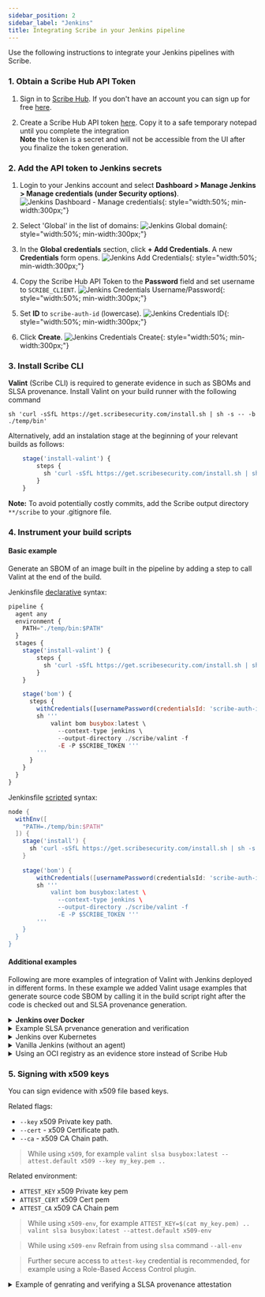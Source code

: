 ```yaml
---
sidebar_position: 2
sidebar_label: "Jenkins"
title: Integrating Scribe in your Jenkins pipeline
---
```


Use the following instructions to integrate your Jenkins pipelines with Scribe.

### 1. Obtain a Scribe Hub API Token
1. Sign in to [Scribe Hub](https://app.scribesecurity.com). If you don't have an account you can sign up for free [here](https://scribesecurity.com/scribe-platform-lp/ "Start Using Scribe For Free").

2. Create a Scribe Hub API token [here](https://app.scribesecurity.com/settings/tokens). Copy it to a safe temporary notepad until you complete the integration </br>
**Note** the token is a secret and will not be accessible from the UI after you finalize the token generation. 

### 2. Add the API token to Jenkins secrets
1. Login to your Jenkins account and select **Dashboard > Manage Jenkins > Manage credentials (under Security options)**.
   ![Jenkins Dashboard - Manage credentials](/img/start/jenkins-1.jpg){: style="width:50%; min-width:300px;"}

2. Select 'Global' in the list of domains:
   ![Jenkins Global domain](/img/start/jenkins-global.jpg){: style="width:50%; min-width:300px;"}

3. In the **Global credentials** section, click **+ Add Credentials**. A new **Credentials** form opens.
   ![Jenkins Add Credentials](/img/start/jenkins-add-credentials.jpg){: style="width:50%; min-width:300px;"}

4. Copy the Scribe Hub API Token to the **Password** field and set username to `SCRIBE_CLIENT`.
   ![Jenkins Credentials Username/Password](/img/start/jenkins-username.jpg){: style="width:50%; min-width:300px;"}

5. Set **ID** to `scribe-auth-id` (lowercase).
   ![Jenkins Credentials ID](/img/start/jenkins-auth-id.jpg){: style="width:50%; min-width:300px;"}

6. Click **Create**.
   ![Jenkins Credentials Create](/img/start/jenkins-cred-create.jpg){: style="width:50%; min-width:300px;"}

### 3. Install Scribe CLI

**Valint** (Scribe CLI) is required to generate evidence in such as SBOMs and SLSA provenance. 
Install Valint on your build runner with the following command
```
sh 'curl -sSfL https://get.scribesecurity.com/install.sh | sh -s -- -b ./temp/bin'
```

Alternatively, add an instalation stage at the beginning of your relevant builds as follows:
```javascript
    stage('install-valint') {
        steps {
          sh 'curl -sSfL https://get.scribesecurity.com/install.sh | sh -s -- -b ./temp/bin'
        }
    }
```
**Note:** To avoid potentially costly commits, add the Scribe output directory `**/scribe` to your .gitignore file.

### 4. Instrument your build scripts

#### Basic example

Generate an SBOM of an image built in the pipeline by adding a step to call Valint at the end of the build. 

Jenkinsfile [declarative](https://www.jenkins.io/doc/book/pipeline/syntax/#declarative-pipeline) syntax:
```javascript
pipeline {
  agent any
  environment {
    PATH="./temp/bin:$PATH"
  }
  stages {
    stage('install-valint') {
        steps {
          sh 'curl -sSfL https://get.scribesecurity.com/install.sh | sh -s -- -b ./temp/bin'
        }
    }

    stage('bom') {
      steps {        
        withCredentials([usernamePassword(credentialsId: 'scribe-auth-id', passwordVariable: 'SCRIBE_TOKEN')]) {
        sh '''
            valint bom busybox:latest \
              --context-type jenkins \
              --output-directory ./scribe/valint -f
              -E -P $SCRIBE_TOKEN '''
        '''
      }
    }
  }
}

```
<!--Scripted-->

Jenkinsfile [scripted](https://www.jenkins.io/doc/book/pipeline/syntax/#scripted-pipeline) syntax:

```groovy
node {
  withEnv([
    "PATH=./temp/bin:$PATH"
  ]) {
    stage('install') {
      sh 'curl -sSfL https://get.scribesecurity.com/install.sh | sh -s -- -b ./temp/bin'
    }
    
    stage('bom') {
        withCredentials([usernamePassword(credentialsId: 'scribe-auth-id', passwordVariable: 'SCRIBE_TOKEN')]) {
        sh '''
            valint bom busybox:latest \
              --context-type jenkins \
              --output-directory ./scribe/valint -f
              -E -P $SCRIBE_TOKEN '''
        '''
    }
  }
}
```

#### Additional examples 
Following are more examples of integration of Valint with Jenkins deployed in different forms. In these example we added Valint usage examples that generate source code SBOM by calling it in the build script right after the code is checked out and SLSA provenance generation.
<details>
  <summary><b>Jenkins over Docker</b></summary>
  <p>Make sure you have the following Jenkins extensions installed:</p>

<p><strong>See Also</strong> <a href="https://plugins.jenkins.io/docker-plugin/">Jenkins over Docker documentation</a></p>
   
  <ol>
    <li><a href="https://plugins.jenkins.io/docker-workflow/" title="Docker Pipeline extension">Docker pipeline</a></li>
    <li><a href="https://plugins.jenkins.io/docker-commons/" title="Docker Commons extension">Docker commons</a></li>
    <li><a href="https://plugins.jenkins.io/docker-plugin/" title="Docker plugin extension">Docker plugin</a></li>
    <li><a href="https://plugins.jenkins.io/docker-java-api/" title="Docker API extension">Docker API</a></li>
    <li><a href="https://plugins.jenkins.io/ws-cleanup/" title="Workspace Cleanup extension">Workspace Cleanup</a> (optional)</li>
    <li>Docker is installed on your build node in Jenkins.</li>
  </ol>

  <details style="margin-left: 20px;">
    <summary>Example SBOM generation</summary>
    <pre><code class="language-javascript">pipeline {
  agent any
  stages {
    stage('checkout') {
      steps {
        cleanWs()
        sh 'git clone -b v1.0.0-alpha.4 --single-branch https://github.com/mongo-express/mongo-express.git mongo-express-scm'
      }
    }

    stage('dir-bom') {
      agent {
        docker {
          image 'scribesecuriy.jfrog.io/scribe-docker-public-local/valint:latest'
          reuseNode true
          args "--entrypoint="
        }
      }
      steps {        
        withCredentials([usernamePassword(credentialsId: 'scribe-auth-id', passwordVariable: 'SCRIBE_TOKEN')]) {
          sh '''
            valint bom dir:mongo-express-scm \
            --context-type jenkins \
            --output-directory ./scribe/valint \
            -E -P $SCRIBE_TOKEN '''
        }
      }
    }

    stage('image-bom') {
      agent {
        docker {
          image 'scribesecuriy.jfrog.io/scribe-docker-public-local/valint:latest'
          reuseNode true
          args "--entrypoint="
        }
      }
      steps {
        withCredentials([usernamePassword(credentialsId: 'scribe-auth-id', passwordVariable: 'SCRIBE_TOKEN')]) {  
          sh '''
            valint bom mongo-express:1.0.0-alpha.4 \
            --context-type jenkins \
            --output-directory ./scribe/valint \
            -E -P $SCRIBE_TOKEN '''
        }
      }
    }
  }
}</code></pre>
  </details>
</details>

<details>
    <summary>   Example SLSA prvenance generation and verification </summary>

  ```javascript
  pipeline {
  agent any
  stages {
    stage('slsa-provenance') {
      agent {
        docker {
          image 'scribesecuriy.jfrog.io/scribe-docker-public-local/valint:latest'
          reuseNode true
          args "--entrypoint="
        }
      }
      steps {
        withCredentials([usernamePassword(credentialsId: 'scribe-auth-id', passwordVariable: 'SCRIBE_TOKEN')])       
        sh '''
            valint slsa busybox:latest \
            --context-type jenkins \
            --output-directory ./scribe/valint \
            -E -P $SCRIBE_TOKEN '''
      }
    }

    stage('verify') {
      agent {
        docker {
          image 'scribesecuriy.jfrog.io/scribe-docker-public-local/valint:latest'
          reuseNode true
          args "--entrypoint="
        }
      }
      steps {
         withCredentials([usernamePassword(credentialsId: 'scribe-auth-id', passwordVariable: 'SCRIBE_TOKEN')])
         sh '''
         valint verify busybox:latest -i statement-slsa \
              --context-type jenkins \
              --output-directory ./scribe/valint \
              -E -P $SCRIBE_TOKEN '''
        }
      }
  }
}

```

</details>

</details>


<details>
  <summary>  Jenkins over Kubernetes </b></summary>
  <h4>  Prerequisites </h4>

**[Jenkins over Kubernetes](https://plugins.jenkins.io/kubernetes/ "Jenkins over Kubernetes extension")** installed.

<details>
  <summary>   Example SBOM generation </summary>

```javascript
pipeline {
  agent {
    kubernetes {
      yamlFile 'jenkins/k8s/scribe-test/KubernetesPod.yaml'
    }
  }
 
  stages {
    stage('checkout-bom') {
      steps {        
        container('git') {
          sh 'git clone -b v1.0.0-alpha.4 --single-branch https://github.com/mongo-express/mongo-express.git mongo-express-scm'
        }
        
        container('valint') {
          withCredentials([usernamePassword(credentialsId: 'scribe-auth-id', passwordVariable: 'SCRIBE_TOKEN')]) {
            sh '''
            valint bom dir:mongo-express-scm \
            --context-type jenkins \
            --output-directory ./scribe/valint \
            -E -P $SCRIBE_TOKEN '''
          }
        }
      }
    }

    stage('image-bom') {
      steps {
        container('valint') {
           withCredentials([usernamePassword(credentialsId: 'scribe-auth-id', passwordVariable: 'SCRIBE_TOKEN')]) {  
            sh '''
            valint bom mongo-express:1.0.0-alpha.4 \
            --context-type jenkins \
            --output-directory ./scribe/valint \
            -E -P $SCRIBE_TOKEN '''
          }
        }
      }
    }
  }
}
```
This example uses Jenkins over k8s plugin with the Pod template as follows:
```YAML
metadata:
  labels:
    some-label: jsl-scribe-test
spec:
  containers:
  - name: jnlp
    env:
    - name: CONTAINER_ENV_VAR
      value: jnlp
  - name: valint
    image: scribesecuriy.jfrog.io/scribe-docker-public-local/valint:latest 
    command:
    - cat
    tty: true
  - name: git
    image: alpine/git
    command:
      - cat
    tty: true
```
</details>

<details>
  <summary>   Example SLSA generationa nd verification </summary>

```javascript
pipeline {
  agent {
    kubernetes {
      yamlFile './KubernetesPod.yaml'
    }
  }
  stages {
    stage('slsa-provenance') {
      steps {                
        container('valint') {
          withCredentials([usernamePassword(credentialsId: 'scribe-auth-id', passwordVariable: 'SCRIBE_TOKEN')]) {
            sh '''
            valint slsa mongo-express:1.0.0-alpha.4 \
              --context-type jenkins \
              --output-directory ./scribe/valint \
              -E -P $SCRIBE_TOKEN '''
          }
        }
      }
    }

    stage('verify') {
      steps {
        container('valint') {
          withCredentials([usernamePassword(credentialsId: 'scribe-auth-id', passwordVariable: 'SCRIBE_TOKEN')]) {
            sh '''
            valint verify mongo-express:1.0.0-alpha.4 -i statement-slsa \
              --context-type jenkins \
              --output-directory ./scribe/valint \
              -E -P $SCRIBE_TOKEN '''
        }
      }
    }
  }
}
}
```
This example uses Jenkins over k8s plugin with the Pod template defined as follows:
```YAML
metadata:
  labels:
    some-label: jsl-scribe-test
spec:
  containers:
  - name: jnlp
    env:
    - name: CONTAINER_ENV_VAR
      value: jnlp
  - name: valint
    image: scribesecuriy.jfrog.io/scribe-docker-public-local/valint:latest 
    command:
    - cat
    tty: true
  - name: git
    image: alpine/git
    command:
      - cat
    tty: true
    
```
  
</details>

**See Also** [Jenkins over Kubernetes documentation](https://plugins.jenkins.io/kubernetes/)

</details>

<details>
  <summary>  Vanilla Jenkins (without an agent) </b></summary>
  <h4>  Prerequisites </h4>

 `curl` installed on your build node in Jenkins.

<details>
  <summary>   Sample integration code </summary>

```javascript
pipeline {
  agent any
  environment {
    PATH="./temp/bin:$PATH"
  }
  stages {
    stage('install') {
        steps {
          cleanWs()
          sh 'curl -sSfL https://raw.githubusercontent.com/scribe-security/misc/master/install.sh | sh -s -- -b ./temp/bin'
        }
    }
    stage('checkout') {
      steps {
          sh 'git clone -b v1.0.0-alpha.4 --single-branch https://github.com/mongo-express/mongo-express.git mongo-express-scm'
      }
    }
    
    stage('dir-bom') {
      steps {        
        withCredentials([usernamePassword(credentialsId: 'scribe-auth-id', passwordVariable: 'SCRIBE_TOKEN')]) {
        sh '''
            valint bom dir:mongo-express-scm \
            --context-type jenkins \
            --output-directory ./scribe/valint \
            -E -P $SCRIBE_TOKEN '''
        }
      }
    }

    stage('image-bom') {
      steps {
            withCredentials([usernamePassword(credentialsId: 'scribe-auth-id', passwordVariable: 'SCRIBE_TOKEN')]) {  
            sh '''
            valint bom mongo-express:1.0.0-alpha.4 \
            --context-type jenkins \
            --output-directory ./scribe/valint testing \
            -E -P $SCRIBE_TOKEN '''
          }
      }
    }
  }
}

```

</details>

<details>
    <summary> Example SLSA provenance </summary>

```javascript
pipeline {
  agent any
  stages {
    stage('install') {
        steps {
          cleanWs()
          sh 'curl -sSfL https://raw.githubusercontent.com/scribe-security/misc/master/install.sh | sh -s -- -b ./temp/bin'
        }
    }
    
    stage('slsa-provenance') {
      steps {        
        withCredentials([usernamePassword(credentialsId: 'scribe-auth-id', passwordVariable: 'SCRIBE_TOKEN')]) {
        sh '''
            valint slsa busybox:latest \
            --context-type jenkins \
            --output-directory ./scribe/valint \
            -E -P $SCRIBE_TOKEN '''
        }
      }
    }

    stage('image-bom') {
      steps {
            withCredentials([usernamePassword(credentialsId: 'scribe-auth-id', passwordVariable: 'SCRIBE_TOKEN')]) {  
            sh '''
            valint verify busybox:latest -i statement-slsa \
            --context-type jenkins \
            --output-directory ./scribe/valint testing \
            -E -P $SCRIBE_TOKEN '''
          }
      }
    }
  }
}

```

</details>

</details>

<details>
  <summary> Using an OCI registry as an evidence store instead of Scribe Hub </summary>
For on-prem deployment scenarios where you do not want to utilize Scribe Hub as a SaaS you can store, retrieve, and verify evidence with an OCI Resitry <a href="https://scribe-security.netlify.app/docs/integrating-scribe/other-evidence-stores">(learn more)</a>
   
Related flags:
* `--oci` Enable OCI store.
* `--oci-repo` - Evidence store location.

1. Allow Valint Read and Write access to this registry.
2. Login to the registry, for example with `docker login`.

#### Basic usage
A basic usage generating SBOM of an image built in the pipeline by adding a step to call Valint at the end of the build. 

Example Jenkinsfile in [declarative](https://www.jenkins.io/doc/book/pipeline/syntax/#declarative-pipeline) syntax:

```javascript
pipeline {
  agent any
  environment {
    PATH="./temp/bin:$PATH"
  }
  stages {
    stage('install') {
        steps {
          sh 'curl -sSfL https://get.scribesecurity.com/install.sh | sh -s -- -b ./temp/bin'
        }
    }
    stage('bom') {
      steps {        
        sh '''
            valint [bom,slsa,evidence] [target] \
              -o [attest, statement] \
              --context-type jenkins \
              --output-directory ./scribe/valint \
              --oci --oci-repo=[my_repo]
        }
      }
    }

    stage('verify') {
      steps {
            sh '''
                valint verify [target] \
                  -i [attest, statement, attest-slsa, statement-slsa, attest-generic, statement-generic] \
                  --context-type jenkins \
                  --output-directory ./scribe/valint \
                  --oci --oci-repo=[my_repo] '''
          }
      }
    }
  }
}

```

<!--Scripted-->
Example Jenkinsfile in [scripted](https://www.jenkins.io/doc/book/pipeline/syntax/#scripted-pipeline) syntax.

```groovy
node {
  withEnv([
    "PATH=./temp/bin:$PATH"
  ]) {
    stage('install') {
      sh 'curl -sSfL https://get.scribesecurity.com/install.sh | sh -s -- -b ./temp/bin -D'
    }
    stage('bom') {
        sh '''
            valint [bom,slsa,evidence] [target] \
              -o [attest, statement] \
              --context-type jenkins \
              --output-directory ./scribe/valint \
              --oci --oci-repo=[my_repo] '''
      }
    }

    stage('verify') {
      withCredentials([
        usernamePassword(credentialsId: 'scribe-auth-id', passwordVariable: 'SCRIBE_TOKEN')
      ]) {
        sh '''
            valint verify [target] \
              -i [attest, statement, attest-slsa, statement-slsa, attest-generic, statement-generic] \
              --context-type jenkins \
              --output-directory ./scribe/valint \
              --oci --oci-repo=[my_repo] '''
      }
    }
  }
}
```
</details>

### 5. Signing with x509 keys
You can sign evidence with x509 file based keys.

Related flags:
* `--key` x509 Private key path.
* `--cert` - x509 Certificate path.
* `--ca` - x509 CA Chain path.

> While using `x509`, for example `valint slsa busybox:latest --attest.default x509 --key my_key.pem ..`

Related environment:
* `ATTEST_KEY` x509 Private key pem
* `ATTEST_CERT` x509 Cert pem
* `ATTEST_CA` x509 CA Chain pem

> While using `x509-env`, for example `ATTEST_KEY=$(cat my_key.pem) .. valint slsa busybox:latest --attest.default x509-env`

> While using `x509-env` Refrain from using `slsa` command `--all-env`

> Further secure access to `attest-key` credential is recommended, for example using a Role-Based Access Control plugin.

<details>
  <summary>  Example of genrating and verifying a SLSA provenance attestation </b></summary>

```javascript
withCredentials([file(credentialsId: 'attest-key', variable: 'ATTEST_KEY_PATH'),
        file(credentialsId: 'attest-cert', variable: 'ATTEST_CERT_PATH'),
        file(credentialsId: 'attest-ca', variable: 'ATTEST_CA_PATH')
   {
            sh '''
            valint slsa [target] \
              --key $ATTEST_KEY_PATH \
              --cert $ATTEST_CERT_PATH \
              --ca $ATTEST_CA_PATH \
              --context-type jenkins \
              -o attest \
              --attest.default x509 \
              --output-directory ./scribe/valint \
              -f '''
    }
```

Verification:
```javascript
withCredentials([file(credentialsId: 'attest-cert', variable: 'ATTEST_CERT_PATH'),
        file(credentialsId: 'attest-ca', variable: 'ATTEST_CA_PATH')
   {
            sh '''
            valint verify [target] \
              --cert $ATTEST_CERT_PATH \
              --ca $ATTEST_CA_PATH \
              --context-type jenkins \
              -i attest-slsa \
              --attest.default x509 \
              --output-directory ./scribe/valint \
              -f '''
    }
```
<details>
